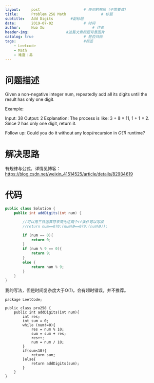 ```yaml
---
layout:     post   				    # 使用的布局（不需要改）
title:      Problem 258 Math				# 标题 
subtitle:   Add Digits        #副标题
date:       2019-07-02				# 时间
author:     Nuo Xu 						# 作者
header-img:              	#这篇文章标题背景图片
catalog: true 						# 是否归档
tags:								#标签
    - Leetcode
    - Math
    - 难度：易
---
```

# 问题描述
Given a non-negative integer num, repeatedly add all its digits until the result has only one digit.

Example:

Input: 38
Output: 2 
Explanation: The process is like: 3 + 8 = 11, 1 + 1 = 2. 
             Since 2 has only one digit, return it.

Follow up:
Could you do it without any loop/recursion in *O(1)* runtime?

# 解决思路
有规律与公式，详情见博客：https://blog.csdn.net/weixin_41514525/article/details/82934619

# 代码
```java
public class Solution {
    public int addDigits(int num) {

        //可以用三目运算符来简化这两个if条件可以写成
        //return num==0?0:(num%9==0?9:(num%9));

        if (num == 0){
            return 0;
        }
        if (num % 9 == 0){
            return 9;
        }
        else {
            return num % 9;
        }
    }
}
```
我的写法，但是时间复杂度大于O(1)。会有超时错误，并不推荐。
```
package LeetCode;

public class pro258 {
    public int addDigits(int num){
        int res;
        int sum = 0;
        while (num!=0){
            res = num % 10;
            sum = sum + res;
            res++;
            num = num / 10;
        }
        if(sum<10){
            return sum;
        }else{
            return addDigits(sum);
        }
    }
}
```
